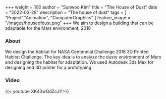 +++
weight = 100
author = "Sunwoo Kim"
title = "The House of Dust"
date = "2022-03-28"
description = "The house of dust"
tags = [
    "Project","Animation", "ComputerGraphics"
]
feature_image = "/images/houseofdust.png"
+++
We aim to design a building that can be adaptable for the Mars environment, 2018
<!--more-->

### About
We design the habitat for NASA Centennial Challenge 2018 3D Printed Habitat Challenge. The key idea is to analyze the dusty environment of Mars and designing the habitat for adaptation. We used Autodesk 3ds Max for designing and 3D printer for a prototyping.

### Video

{{< youtube XK43wQdZcJY>}}

